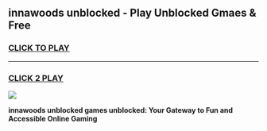
## innawoods unblocked - Play Unblocked Gmaes & Free
<h3>
<a href="https://news.freeplayer.one?title=innawoods_unblocked&ref=16F">CLICK TO PLAY</a></h3>
<hr>

<h3>
<a href="https://news.freeplayer.one?title=innawoods_unblocked&ref=16F">CLICK 2 PLAY</a>
  
</h3>

<a href="https://news.freeplayer.one?title=innawoods_unblocked&ref=16F/"><img src="https://clearcache.store/games.png"></a>


**innawoods unblocked games unblocked: Your Gateway to Fun and Accessible Online Gaming**
